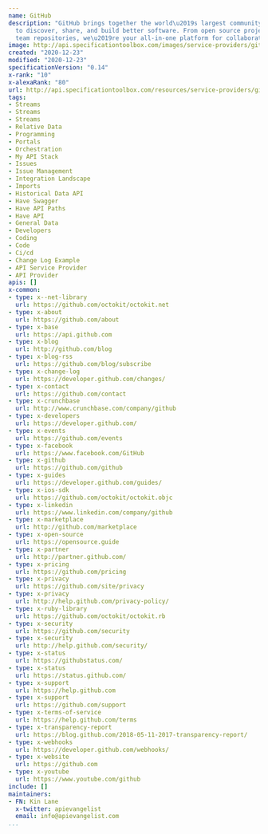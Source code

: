 ```yaml
---
name: GitHub
description: "GitHub brings together the world\u2019s largest community of developers
  to discover, share, and build better software. From open source projects to private
  team repositories, we\u2019re your all-in-one platform for collaborative development."
image: http://api.specificationtoolbox.com/images/service-providers/github.jpg
created: "2020-12-23"
modified: "2020-12-23"
specificationVersion: "0.14"
x-rank: "10"
x-alexaRank: "80"
url: http://api.specificationtoolbox.com/resources/service-providers/github/
tags:
- Streams
- Streams
- Streams
- Relative Data
- Programming
- Portals
- Orchestration
- My API Stack
- Issues
- Issue Management
- Integration Landscape
- Imports
- Historical Data API
- Have Swagger
- Have API Paths
- Have API
- General Data
- Developers
- Coding
- Code
- Ci/cd
- Change Log Example
- API Service Provider
- API Provider
apis: []
x-common:
- type: x--net-library
  url: https://github.com/octokit/octokit.net
- type: x-about
  url: https://github.com/about
- type: x-base
  url: https://api.github.com
- type: x-blog
  url: http://github.com/blog
- type: x-blog-rss
  url: https://github.com/blog/subscribe
- type: x-change-log
  url: https://developer.github.com/changes/
- type: x-contact
  url: https://github.com/contact
- type: x-crunchbase
  url: http://www.crunchbase.com/company/github
- type: x-developers
  url: https://developer.github.com/
- type: x-events
  url: https://github.com/events
- type: x-facebook
  url: https://www.facebook.com/GitHub
- type: x-github
  url: https://github.com/github
- type: x-guides
  url: https://developer.github.com/guides/
- type: x-ios-sdk
  url: https://github.com/octokit/octokit.objc
- type: x-linkedin
  url: https://www.linkedin.com/company/github
- type: x-marketplace
  url: http://github.com/marketplace
- type: x-open-source
  url: https://opensource.guide
- type: x-partner
  url: http://partner.github.com/
- type: x-pricing
  url: https://github.com/pricing
- type: x-privacy
  url: https://github.com/site/privacy
- type: x-privacy
  url: http://help.github.com/privacy-policy/
- type: x-ruby-library
  url: https://github.com/octokit/octokit.rb
- type: x-security
  url: https://github.com/security
- type: x-security
  url: http://help.github.com/security/
- type: x-status
  url: https://githubstatus.com/
- type: x-status
  url: https://status.github.com/
- type: x-support
  url: https://help.github.com
- type: x-support
  url: https://github.com/support
- type: x-terms-of-service
  url: https://help.github.com/terms
- type: x-transparency-report
  url: https://blog.github.com/2018-05-11-2017-transparency-report/
- type: x-webhooks
  url: https://developer.github.com/webhooks/
- type: x-website
  url: https://github.com
- type: x-youtube
  url: https://www.youtube.com/github
include: []
maintainers:
- FN: Kin Lane
  x-twitter: apievangelist
  email: info@apievangelist.com
...
```

